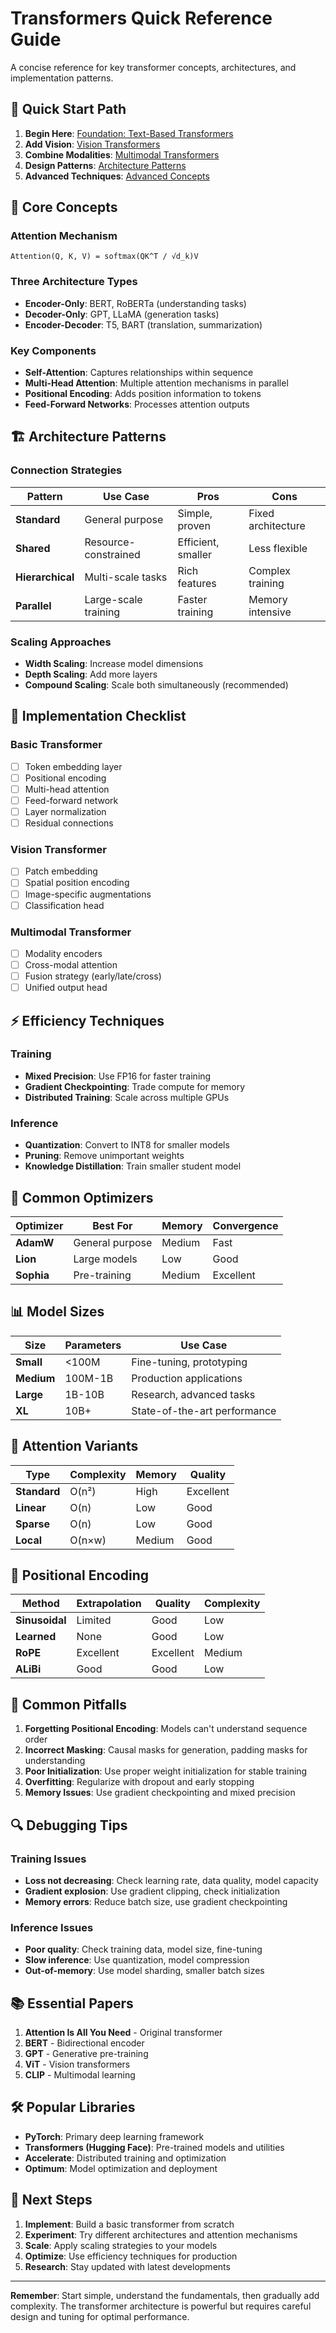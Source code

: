 # Transformers Quick Reference Guide

A concise reference for key transformer concepts, architectures, and implementation patterns.

## 🚀 Quick Start Path

1. **Begin Here**: [Foundation: Text-Based Transformers](./01-text-transformers/README.md)
2. **Add Vision**: [Vision Transformers](./02-vision-transformers/README.md)
3. **Combine Modalities**: [Multimodal Transformers](./03-multimodal-transformers/README.md)
4. **Design Patterns**: [Architecture Patterns](./04-architecture-patterns/README.md)
5. **Advanced Techniques**: [Advanced Concepts](./05-advanced-concepts/README.md)

## 🔑 Core Concepts

### Attention Mechanism
```
Attention(Q, K, V) = softmax(QK^T / √d_k)V
```

### Three Architecture Types
- **Encoder-Only**: BERT, RoBERTa (understanding tasks)
- **Decoder-Only**: GPT, LLaMA (generation tasks)
- **Encoder-Decoder**: T5, BART (translation, summarization)

### Key Components
- **Self-Attention**: Captures relationships within sequence
- **Multi-Head Attention**: Multiple attention mechanisms in parallel
- **Positional Encoding**: Adds position information to tokens
- **Feed-Forward Networks**: Processes attention outputs

## 🏗️ Architecture Patterns

### Connection Strategies
| Pattern | Use Case | Pros | Cons |
|---------|----------|------|------|
| **Standard** | General purpose | Simple, proven | Fixed architecture |
| **Shared** | Resource-constrained | Efficient, smaller | Less flexible |
| **Hierarchical** | Multi-scale tasks | Rich features | Complex training |
| **Parallel** | Large-scale training | Faster training | Memory intensive |

### Scaling Approaches
- **Width Scaling**: Increase model dimensions
- **Depth Scaling**: Add more layers
- **Compound Scaling**: Scale both simultaneously (recommended)

## 🎯 Implementation Checklist

### Basic Transformer
- [ ] Token embedding layer
- [ ] Positional encoding
- [ ] Multi-head attention
- [ ] Feed-forward network
- [ ] Layer normalization
- [ ] Residual connections

### Vision Transformer
- [ ] Patch embedding
- [ ] Spatial position encoding
- [ ] Image-specific augmentations
- [ ] Classification head

### Multimodal Transformer
- [ ] Modality encoders
- [ ] Cross-modal attention
- [ ] Fusion strategy (early/late/cross)
- [ ] Unified output head

## ⚡ Efficiency Techniques

### Training
- **Mixed Precision**: Use FP16 for faster training
- **Gradient Checkpointing**: Trade compute for memory
- **Distributed Training**: Scale across multiple GPUs

### Inference
- **Quantization**: Convert to INT8 for smaller models
- **Pruning**: Remove unimportant weights
- **Knowledge Distillation**: Train smaller student model

## 🔧 Common Optimizers

| Optimizer | Best For | Memory | Convergence |
|-----------|----------|--------|-------------|
| **AdamW** | General purpose | Medium | Fast |
| **Lion** | Large models | Low | Good |
| **Sophia** | Pre-training | Medium | Excellent |

## 📊 Model Sizes

| Size | Parameters | Use Case |
|------|------------|----------|
| **Small** | <100M | Fine-tuning, prototyping |
| **Medium** | 100M-1B | Production applications |
| **Large** | 1B-10B | Research, advanced tasks |
| **XL** | 10B+ | State-of-the-art performance |

## 🎨 Attention Variants

| Type | Complexity | Memory | Quality |
|------|------------|--------|---------|
| **Standard** | O(n²) | High | Excellent |
| **Linear** | O(n) | Low | Good |
| **Sparse** | O(n) | Low | Good |
| **Local** | O(n×w) | Medium | Good |

## 📍 Positional Encoding

| Method | Extrapolation | Quality | Complexity |
|--------|---------------|---------|------------|
| **Sinusoidal** | Limited | Good | Low |
| **Learned** | None | Good | Low |
| **RoPE** | Excellent | Excellent | Medium |
| **ALiBi** | Good | Good | Low |

## 🚨 Common Pitfalls

1. **Forgetting Positional Encoding**: Models can't understand sequence order
2. **Incorrect Masking**: Causal masks for generation, padding masks for understanding
3. **Poor Initialization**: Use proper weight initialization for stable training
4. **Overfitting**: Regularize with dropout and early stopping
5. **Memory Issues**: Use gradient checkpointing and mixed precision

## 🔍 Debugging Tips

### Training Issues
- **Loss not decreasing**: Check learning rate, data quality, model capacity
- **Gradient explosion**: Use gradient clipping, check initialization
- **Memory errors**: Reduce batch size, use gradient checkpointing

### Inference Issues
- **Poor quality**: Check training data, model size, fine-tuning
- **Slow inference**: Use quantization, model compression
- **Out-of-memory**: Use model sharding, smaller batch sizes

## 📚 Essential Papers

1. **Attention Is All You Need** - Original transformer
2. **BERT** - Bidirectional encoder
3. **GPT** - Generative pre-training
4. **ViT** - Vision transformers
5. **CLIP** - Multimodal learning

## 🛠️ Popular Libraries

- **PyTorch**: Primary deep learning framework
- **Transformers (Hugging Face)**: Pre-trained models and utilities
- **Accelerate**: Distributed training and optimization
- **Optimum**: Model optimization and deployment

## 🎯 Next Steps

1. **Implement**: Build a basic transformer from scratch
2. **Experiment**: Try different architectures and attention mechanisms
3. **Scale**: Apply scaling strategies to your models
4. **Optimize**: Use efficiency techniques for production
5. **Research**: Stay updated with latest developments

---

**Remember**: Start simple, understand the fundamentals, then gradually add complexity. The transformer architecture is powerful but requires careful design and tuning for optimal performance.
